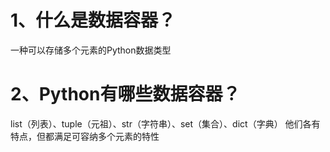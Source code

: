 
# 1、什么是数据容器？
一种可以存储多个元素的Python数据类型

# 2、Python有哪些数据容器？
list（列表）、tuple（元祖）、str（字符串）、set（集合）、dict（字典）
他们各有特点，但都满足可容纳多个元素的特性
